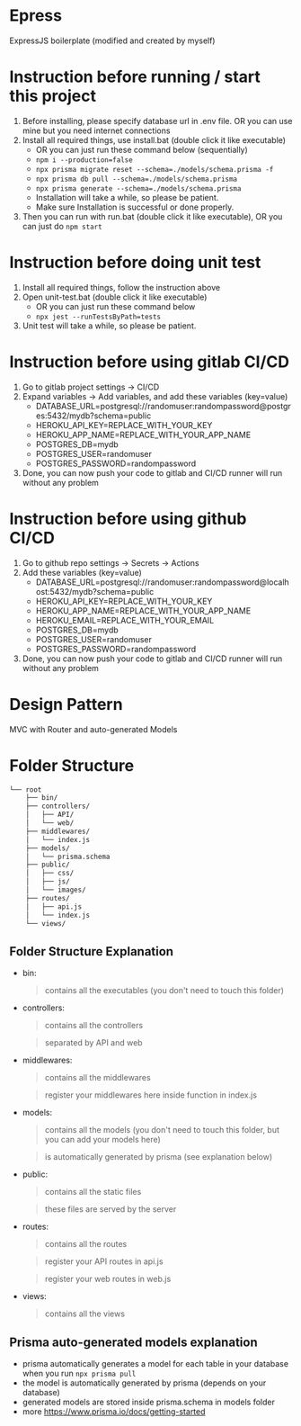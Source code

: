 # Epress

ExpressJS boilerplate (modified and created by myself)

# Instruction before running / start this project

1. Before installing, please specify database url in .env file. OR you can use mine but you need internet connections
2. Install all required things, use install.bat (double click it like executable)
    - OR you can just run these command below (sequentially)
    - `npm i --production=false`
    - `npx prisma migrate reset --schema=./models/schema.prisma -f`
    - `npx prisma db pull --schema=./models/schema.prisma`
    - `npx prisma generate --schema=./models/schema.prisma`
    - Installation will take a while, so please be patient.
    - Make sure Installation is successful or done properly.
3. Then you can run with run.bat (double click it like executable), OR you can just do `npm start`

# Instruction before doing unit test
1. Install all required things, follow the instruction above
2. Open unit-test.bat (double click it like executable)
    - OR you can just run these command below
    - `npx jest --runTestsByPath=tests`
3. Unit test will take a while, so please be patient.

# Instruction before using gitlab CI/CD
1. Go to gitlab project settings -> CI/CD
2. Expand variables -> Add variables, and add these variables (key=value)
    - DATABASE_URL=postgresql://randomuser:randompassword@postgres:5432/mydb?schema=public
    - HEROKU_API_KEY=REPLACE_WITH_YOUR_KEY
    - HEROKU_APP_NAME=REPLACE_WITH_YOUR_APP_NAME
    - POSTGRES_DB=mydb
    - POSTGRES_USER=randomuser
    - POSTGRES_PASSWORD=randompassword
3. Done, you can now push your code to gitlab and CI/CD runner will run without any problem

# Instruction before using github CI/CD
1. Go to github repo settings -> Secrets -> Actions
2. Add these variables (key=value)
    - DATABASE_URL=postgresql://randomuser:randompassword@localhost:5432/mydb?schema=public
    - HEROKU_API_KEY=REPLACE_WITH_YOUR_KEY
    - HEROKU_APP_NAME=REPLACE_WITH_YOUR_APP_NAME
    - HEROKU_EMAIL=REPLACE_WITH_YOUR_EMAIL
    - POSTGRES_DB=mydb
    - POSTGRES_USER=randomuser
    - POSTGRES_PASSWORD=randompassword
3. Done, you can now push your code to gitlab and CI/CD runner will run without any problem


# Design Pattern

MVC with Router and auto-generated Models

# Folder Structure

```bash
└── root
    ├── bin/
    ├── controllers/
    │   ├── API/
    │   └── web/
    ├── middlewares/
    │   └── index.js
    ├── models/
    │   └── prisma.schema
    ├── public/
    │   ├── css/
    │   ├── js/
    │   └── images/
    ├── routes/
    │   ├── api.js
    │   └── index.js
    └── views/
```

## Folder Structure Explanation

- bin:
  > contains all the executables (you don't need to touch this folder)
- controllers:
  > contains all the controllers

  > separated by API and web
- middlewares:
  > contains all the middlewares

  > register your middlewares here inside function in index.js
- models:
  > contains all the models (you don't need to touch this folder, but you can add your models here)

  > is automatically generated by prisma (see explanation below)
- public:
  > contains all the static files

  > these files are served by the server
- routes:
  > contains all the routes

  > register your API routes in api.js

  > register your web routes in web.js
- views:
  > contains all the views

## Prisma auto-generated models explanation

- prisma automatically generates a model for each table in your database when you run `npx prisma pull`
- the model is automatically generated by prisma (depends on your database)
- generated models are stored inside prisma.schema in models folder
- more https://www.prisma.io/docs/getting-started
